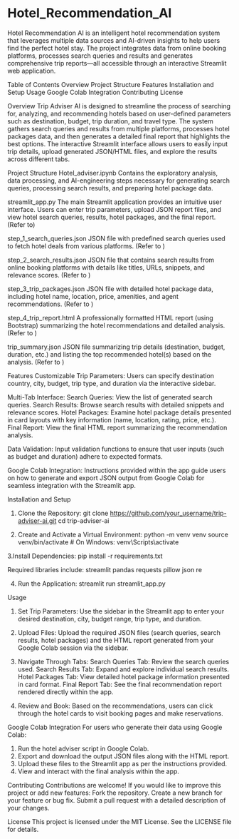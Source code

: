 # Hotel_Recommendation_AI
Hotel Recommendation AI is an intelligent hotel recommendation system that leverages multiple data sources and AI-driven insights to help users find the perfect hotel stay. The project integrates data from online booking platforms, processes search queries and results and generates comprehensive trip reports—all accessible through an interactive Streamlit web application.

Table of Contents
  Overview
  Project Structure
  Features
  Installation and Setup
  Usage
  Google Colab Integration
  Contributing
  License

Overview
Trip Adviser AI is designed to streamline the process of searching for, analyzing, and recommending hotels based on user-defined parameters such as destination, budget, trip duration, and travel type. The system gathers search queries and results from multiple platforms, processes hotel packages data, and then generates a detailed final report that highlights the best options. The interactive Streamlit interface allows users to easily input trip details, upload generated JSON/HTML files, and explore the results across different tabs.

Project Structure
  Hotel_adviser.ipynb
  Contains the exploratory analysis, data processing, and AI-engineering steps necessary for generating search queries, processing search results, and preparing    hotel package data.

  streamlit_app.py
  The main Streamlit application provides an intuitive user interface. Users can enter trip parameters, upload JSON report files, and view hotel search queries,    results, hotel packages, and the final report.
  (Refer to)

  step_1_search_queries.json
  JSON file with predefined search queries used to fetch hotel deals from various platforms.
  (Refer to )

  step_2_search_results.json
  JSON file that contains search results from online booking platforms with details like titles, URLs, snippets, and relevance scores.
  (Refer to ​)

  step_3_trip_packages.json
  JSON file with detailed hotel package data, including hotel name, location, price, amenities, and agent recommendations.
  (Refer to )

  step_4_trip_report.html
  A professionally formatted HTML report (using Bootstrap) summarizing the hotel recommendations and detailed analysis.
  (Refer to ​)

  trip_summary.json
  JSON file summarizing trip details (destination, budget, duration, etc.) and listing the top recommended hotel(s) based on the analysis.
  (Refer to ​)​

Features
  Customizable Trip Parameters:
  Users can specify destination country, city, budget, trip type, and duration via the interactive sidebar.

  Multi-Tab Interface:
  Search Queries: View the list of generated search queries.
  Search Results: Browse search results with detailed snippets and relevance scores.
  Hotel Packages: Examine hotel package details presented in card layouts with key information (name, location, rating, price, etc.).
  Final Report: View the final HTML report summarizing the recommendation analysis.

  Data Validation:
  Input validation functions to ensure that user inputs (such as budget and duration) adhere to expected formats.

  Google Colab Integration:
  Instructions provided within the app guide users on how to generate and export JSON output from Google Colab for seamless integration with the Streamlit app.

Installation and Setup
  1. Clone the Repository:
  git clone https://github.com/your_username/trip-adviser-ai.git
  cd trip-adviser-ai

  2. Create and Activate a Virtual Environment:
  python -m venv venv
  source venv/bin/activate  # On Windows: venv\Scripts\activate

  3.Install Dependencies:
  pip install -r requirements.txt

Required libraries include:
  streamlit
  pandas
  requests
  pillow
  json
re

4. Run the Application:
  streamlit run streamlit_app.py

Usage
1. Set Trip Parameters:
  Use the sidebar in the Streamlit app to enter your desired destination, city, budget range, trip type, and duration.

2. Upload Files:
  Upload the required JSON files (search queries, search results, hotel packages) and the HTML report generated from your Google Colab session via the sidebar.

3. Navigate Through Tabs:
  Search Queries Tab: Review the search queries used.
  Search Results Tab: Expand and explore individual search results.
  Hotel Packages Tab: View detailed hotel package information presented in card format.
  Final Report Tab: See the final recommendation report rendered directly within the app.

4. Review and Book:
  Based on the recommendations, users can click through the hotel cards to visit booking pages and make reservations.

Google Colab Integration
For users who generate their data using Google Colab:
1. Run the hotel adviser script in Google Colab.
2. Export and download the output JSON files along with the HTML report.
3. Upload these files to the Streamlit app as per the instructions provided.
4. View and interact with the final analysis within the app.

Contributing
Contributions are welcome! If you would like to improve this project or add new features:
  Fork the repository.
  Create a new branch for your feature or bug fix.
  Submit a pull request with a detailed description of your changes.

License
This project is licensed under the MIT License. See the LICENSE file for details.
